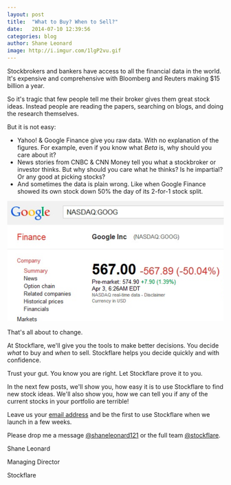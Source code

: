 ```yaml
---
layout: post
title:  "What to Buy? When to Sell?"
date:   2014-07-10 12:39:56
categories: blog
author: Shane Leonard
image: http://i.imgur.com/1lgP2vu.gif
---
```


Stockbrokers and bankers have access to all the financial data in the world. It's expensive and comprehensive with Bloomberg and Reuters making $15 billion a year. 

So it's tragic that few people tell me their broker gives them great stock ideas. Instead people are reading the papers, searching on blogs, and doing the research themselves. 

But it is not easy:

* Yahoo! & Google Finance give you raw data. With no explanation of the figures. For example, even if you know what *Beta* is, why should you care about it?
* News stories from CNBC & CNN Money tell you what a stockbroker or investor thinks. But why should you care what he thinks? Is he impartial? Or any good at picking stocks?
* And sometimes the data is plain wrong. Like when Google Finance showed its own stock down 50% the day of its 2-for-1 stock split.

![alt text](/img/screenshot-goog-april.png "GOOG on 3rd April 2014")

That's all about to change. 

At Stockflare, we'll give you the tools to make better decisions. You decide *what* to buy and *when* to sell. Stockflare helps you decide quickly and with confidence.

Trust your gut. You know you are right. Let Stockflare prove it to you.

In the next few posts, we'll show you, how easy it is to use Stockflare to find new stock ideas. We'll also show you, how we can tell you if any of the current stocks in your portfolio are terrible!

Leave us your [email address](http://www.blog.stockflare.com) and be the first to use Stockflare when we launch in a few weeks.

Please drop me a message [@shaneleonard121](https://twitter.com/shaneleonard121) or the full team [@stockflare](https://twitter.com/stockflare).

Shane Leonard

Managing Director

Stockflare